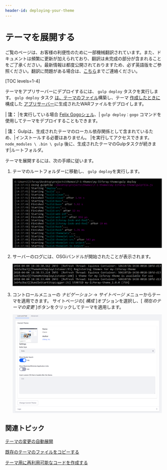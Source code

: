 ```yaml
---
header-id: deploying-your-theme
---
```


# テーマを展開する

<p class="alert alert-info"><span class="wysiwyg-color-blue120">ご覧のページは、お客様の利便性のために一部機械翻訳されています。また、ドキュメントは頻繁に更新が加えられており、翻訳は未完成の部分が含まれることをご了承ください。最新情報は都度公開されておりますため、必ず英語版をご参照ください。翻訳に問題がある場合は、<a href="mailto:support-content-jp@liferay.com">こちら</a>までご連絡ください。</span></p>

[TOC levels=1-4]

テーマをアプリサーバーにデプロイするには、 `gulp deploy` タスクを実行します。 `gulp deploy` タスク [は、テーマのファイル](/docs/7-1/tutorials/-/knowledge_base/t/building-your-themes-files)構築し、テーマ [作成したときに](/docs/7-1/tutorials/-/knowledge_base/t/creating-themes) 構成した [アプリサーバー](/docs/7-1/tutorials/-/knowledge_base/t/configuring-your-themes-app-server)に生成されたWARファイルをデプロイします</a>。

| **注：** |を実行している場合 [Felix Gogoシェル](/docs/7-0/reference/-/knowledge_base/r/using-the-felix-gogo-shell)、| `gulp deploy：gogo` コマンドを使用してテーマをデプロイすることもできます。

| **注：** Gulpは、生成されたテーマのローカル依存関係として含まれているため、|インストールする必要はありません。 |を実行してアクセスできます。 `node_modules \ .bin \ gulp` 後に、生成されたテーマのGulpタスクが続きます|ルートフォルダ。

テーマを展開するには、次の手順に従います。

1.  テーマのルートフォルダーに移動し、 `gulp deploy`を実行します。

    ![図1： <code>gulp deploy</code> タスクを実行してテーマのファイルをビルドし、アプリサーバーに展開します。](../../../../images/theme-dev-deploying-themes-gulp-deploy.png)

2.  サーバーのログには、OSGiバンドルが開始されたことが表示されます。

    ![図2：テーマのバンドルが開始されると、サーバーのログが通知します。](../../../../images/theme-dev-deploying-themes-server-log.png)

3.  コントロールメニューの *ナビゲーション* → *サイトページ* メニューからテーマを適用できます。 サイトページの[ *構成* ]オプションを選択し、[ *現在のテーマの変更* ]ボタンをクリックしてテーマを適用します。

    ![図3： <code>gulp deploy</code> タスクを実行してテーマのファイルをビルドし、アプリサーバーにデプロイします。](../../../../images/theme-dev-deploying-themes-install-theme.png)

## 関連トピック

[テーマの変更の自動展開](/docs/7-1/tutorials/-/knowledge_base/t/automatically-deploying-theme-changes)

[既存のテーマのファイルをコピーする](/docs/7-1/tutorials/-/knowledge_base/t/copying-an-existing-themes-files)

[テーマ用に再利用可能なコードを作成する](/docs/7-1/tutorials/-/knowledge_base/t/creating-reusable-pieces-of-code-for-your-themes)
